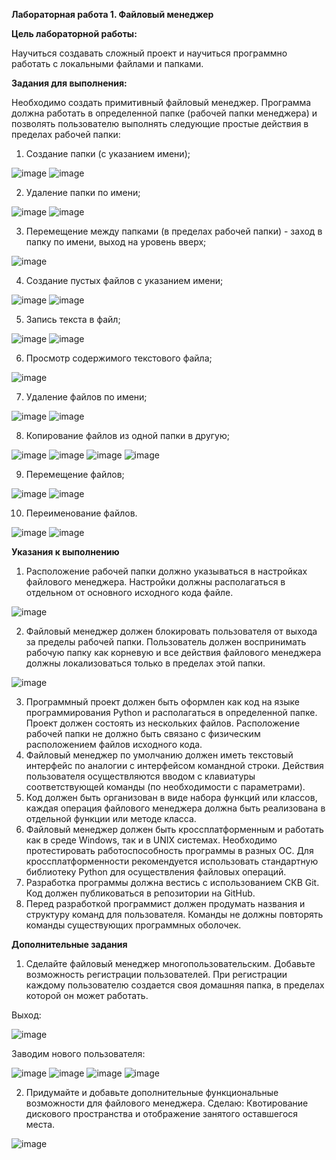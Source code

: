 ﻿**Лабораторная работа 1. Файловый менеджер**

**Цель лабораторной работы:**

Научиться создавать сложный проект и научиться программно работать с локальными файлами и папками.

**Задания для выполнения:**

Необходимо создать примитивный файловый менеджер. Программа должна работать в определенной папке (рабочей папки менеджера) и позволять пользователю выполнять следующие простые действия в пределах рабочей папки:

1. Создание папки (с указанием имени);

![image](https://user-images.githubusercontent.com/70803921/141638425-c1c4d7ff-ddb4-41a3-a3ce-a55b345a16d0.png)
![image](https://user-images.githubusercontent.com/70803921/141638667-04bdd81e-f126-4b8f-933a-6fb821bf8763.png)

2. Удаление папки по имени;

![image](https://user-images.githubusercontent.com/70803921/141638826-1380dde5-72a3-4198-8bc5-9dd3b4332b40.png)
![image](https://user-images.githubusercontent.com/70803921/141638937-814e2293-a991-42d4-afed-cc33c1abe615.png)

3. Перемещение между папками (в пределах рабочей папки) - заход в папку по имени, выход на уровень вверх;

![image](https://user-images.githubusercontent.com/70803921/141639393-4d0aedec-b9a4-4788-b80c-894161a01991.png)

4. Создание пустых файлов с указанием имени;

![image](https://user-images.githubusercontent.com/70803921/141639567-28d1754f-73bc-4244-91a4-604ad51e66ff.png)
![image](https://user-images.githubusercontent.com/70803921/141639911-29ac223f-82fa-4e96-b0b7-3f0aa5553811.png)

5. Запись текста в файл;

![image](https://user-images.githubusercontent.com/70803921/141640199-59175156-529b-4a2e-80d8-4b1a5ffbc4bd.png)
![image](https://user-images.githubusercontent.com/70803921/141640347-0e2a0e3f-7314-41de-a55e-c70cb728166e.png)

6. Просмотр содержимого текстового файла;

![image](https://user-images.githubusercontent.com/70803921/141640525-c1b5ba80-c862-42d8-b753-d60d0f3c9047.png)

7. Удаление файлов по имени;

![image](https://user-images.githubusercontent.com/70803921/141640889-e6bf4bd1-20eb-4d16-84e3-e192276474a3.png)
![image](https://user-images.githubusercontent.com/70803921/141641063-b89f1a4b-3706-4fcf-85bd-88e394d46e6d.png)

8. Копирование файлов из одной папки в другую;

![image](https://user-images.githubusercontent.com/70803921/141641507-afead430-194b-42f5-bb74-a78083cc3a80.png)
![image](https://user-images.githubusercontent.com/70803921/141641632-735f8f71-680c-43ae-baf6-f5abe039bbd9.png)
![image](https://user-images.githubusercontent.com/70803921/141641764-c11f6321-2df3-4f13-88cd-2ab6699995ef.png)
![image](https://user-images.githubusercontent.com/70803921/141641883-8895f885-6c2b-4b32-b9e4-bab2c7ca3598.png)

9. Перемещение файлов;

![image](https://user-images.githubusercontent.com/70803921/141642031-623feda2-a431-403f-96bd-732b4d98865d.png)
![image](https://user-images.githubusercontent.com/70803921/141642045-4c52233a-533d-42f4-b9ec-fa45ce93ab45.png)

10. Переименование файлов.

![image](https://user-images.githubusercontent.com/70803921/141642053-c66e61c8-f9b0-4575-af62-2a0ab665a880.png)
![image](https://user-images.githubusercontent.com/70803921/141642060-8ad22576-8a5e-498d-85ae-242e0586391b.png)

**Указания к выполнению**

1. Расположение рабочей папки должно указываться в настройках файлового менеджера. Настройки должны располагаться в отдельном от основного исходного кода файле.

![image](https://user-images.githubusercontent.com/70803921/141642080-83767ddb-13f2-4aaa-bf8d-0a250c374a5a.png)

2. Файловый менеджер должен блокировать пользователя от выхода за пределы рабочей папки. Пользователь должен воспринимать рабочую папку как корневую и все действия файлового менеджера должны локализоваться только в пределах этой папки.

![image](https://user-images.githubusercontent.com/70803921/141642114-f80c59dc-2203-482e-88eb-0ce8db3da9ce.png)

3. Программный проект должен быть оформлен как код на языке программирования Python и располагаться в определенной папке. Проект должен состоять из нескольких файлов. Расположение рабочей папки не должно быть связано с физическим расположением файлов исходного кода.
4. Файловый менеджер по умолчанию должен иметь текстовый интерфейс по аналогии с интерфейсом командной строки. Действия пользователя осуществляются вводом с клавиатуры соответствующей команды (по необходимости с параметрами).
5. Код должен быть организован в виде набора функций или классов, каждая операция файлового менеджера должна быть реализована в отдельной функции или методе класса.
6. Файловый менеджер должен быть кроссплатформенным и работать как в среде Windows, так и в UNIX системах. Необходимо протестировать работоспособность программы в разных ОС. Для кроссплатформенности рекомендуется использовать стандартную библиотеку Python для осуществления файловых операций.
7. Разработка программы должна вестись с использованием СКВ Git. Код должен публиковаться в репозитории на GitHub.
8. Перед разработкой программист должен продумать названия и структуру команд для пользователя. Команды не должны повторять команды существующих программных оболочек.

**Дополнительные задания**

1. Сделайте файловый менеджер многопользовательским. Добавьте возможность регистрации пользователей. При регистрации каждому пользователю создается своя домашняя папка, в пределах которой он может работать.

Выход:

![image](https://user-images.githubusercontent.com/70803921/141642130-bc6a66da-bff4-43f6-8ed5-4d6cab192000.png)

Заводим нового пользователя:

![image](https://user-images.githubusercontent.com/70803921/141642140-7c894348-3abf-48b8-a2fd-8af430a6d79b.png)
![image](https://user-images.githubusercontent.com/70803921/141642211-2edcfdf5-6f84-45f9-be14-201ec0a647fb.png)
![image](https://user-images.githubusercontent.com/70803921/141642203-0206281a-36aa-451a-b546-729822fa9d18.png)
![image](https://user-images.githubusercontent.com/70803921/141642217-51201104-4f7b-4469-90ed-3b42a7cfd4da.png)

2. Придумайте и добавьте дополнительные функциональные возможности для файлового менеджера. Сделаю: Квотирование дискового пространства и отображение занятого оставшегося места.

![image](https://user-images.githubusercontent.com/70803921/141642229-ef7e7a35-3506-452a-a614-5e77a83e4655.png)

